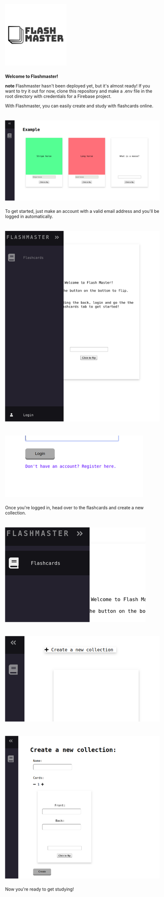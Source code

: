 # ![Flashmaster Logo](https://github.com/zrromano/FlashMaster/blob/master/images/FlashmasterLogo.png?raw=true)

**Welcome to Flashmaster!**

**note** Flashmaster hasn't been deployed yet, but it's almost ready! If you want to try it out for now, clone this repository and make a .env file in the root directory with credentials for a Firebase project.

With Flashmaster, you can easily create and study with flashcards online.

# ![Flashcard example](https://github.com/zrromano/FlashMaster/blob/master/images/example.png?raw=true)



To get started, just make an account with a valid email address and you'll be logged in automatically.

# ![Login](https://github.com/zrromano/FlashMaster/blob/master/images/login.png?raw=true)

# ![Register](https://github.com/zrromano/FlashMaster/blob/master/images/register.png?raw=true)



Once you're logged in, head over to the flashcards and create a new collection.

# ![Flashcards](https://github.com/zrromano/FlashMaster/blob/master/images/flashcards.png?raw=true)

# ![NavToCreate](https://github.com/zrromano/FlashMaster/blob/master/images/navtocreate.png?raw=true)

# ![Create](https://github.com/zrromano/FlashMaster/blob/master/images/create.png?raw=true)



Now you're ready to get studying!
